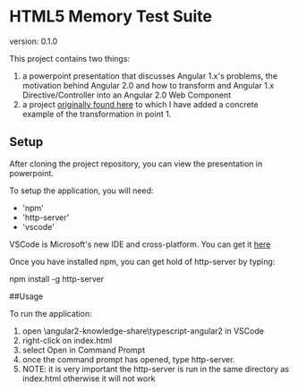 # HTML5 Memory Test Suite

version: 0.1.0

This project contains two things:
1. a powerpoint presentation that discusses Angular 1.x's problems, the motivation behind Angular 2.0 and how to transform and Angular 1.x Directive/Controller into an Angular 2.0 Web Component
2. a project [originally found here](https://github.com/thelgevold/angular-2-samples.git) to which I have added a concrete example of the transformation in point 1.


## Setup

After cloning the project repository, you can view the presentation in powerpoint.

To setup the application, you will need:
 - 'npm'
 - 'http-server' 
 - 'vscode'

 VSCode is Microsoft's new IDE and cross-platform. You can get it [here](https://code.visualstudio.com/Download)

 Once you have installed npm, you can get hold of http-server by typing:

 npm install -g http-server

 ##Usage


To run the application:
1. open \angular2-knowledge-share\typescript-angular2 in VSCode 
2. right-click on index.html
3. select Open in Command Prompt
4. once the command prompt has opened, type http-server.
5. NOTE: it is very important the http-server is run in the same directory as index.html otherwise it will not work

   
